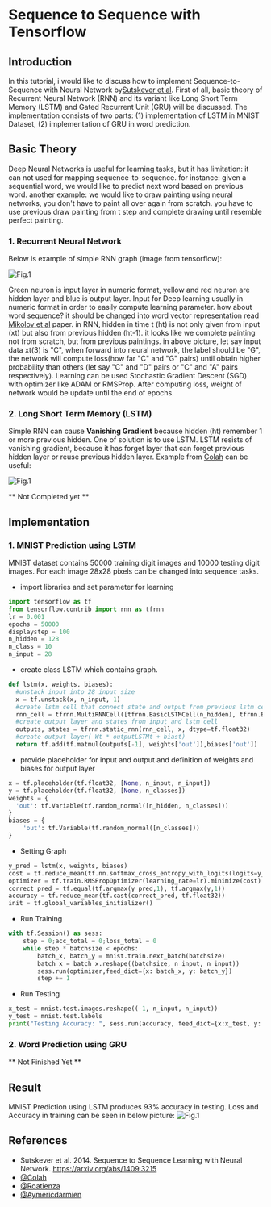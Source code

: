 # Sequence to Sequence with Tensorflow #

## Introduction ##
In this tutorial, i would like to discuss how to implement Sequence-to-Sequence with Neural Network by[Sutskever et al](https://arxiv.org/abs/1409.3215). First of all, basic theory of Recurrent Neural Network (RNN) and its variant like Long Short Term Memory (LSTM) and Gated Recurrent Unit (GRU) will be discussed. The implementation consists of two parts: (1) implementation of LSTM in MNIST Dataset, (2) implementation of GRU in word prediction.

## Basic Theory ##
Deep Neural Networks is useful for learning tasks, but it has limitation: it can not used for mapping sequence-to-sequence. for instance: given a sequential word, we would like to predict next word based on previous word. another example: we would like to draw painting using neural networks, you don't have to paint all over again from scratch. you have to use previous draw painting from t step and complete drawing until resemble perfect painting. 
### 1. Recurrent Neural Network ###
Below is example of simple RNN graph (image from tensorflow):

![Fig.1](https://magenta.tensorflow.org/assets/rl_tuner/note_rnn_model.png "Tensorflow")

Green neuron is input layer in numeric format, yellow and red neuron are hidden layer and blue is output layer. Input for Deep learning usually in numeric format in order to easily compute learning parameter. how about word sequence? it should be changed into word vector representation read [Mikolov et al](http://papers.nips.cc/paper/5021-distributed-representations-of-words-and-phrases-and-their-compositionality.pdf) paper. in RNN, hidden in time t (ht) is not only given from input (xt) but also from previous hidden (ht-1). it looks like we complete painting not from scratch, but from previous paintings. in above picture, let say input data xt(3) is "C", when forward into neural network, the label should be "G", the network will compute loss(how far "C" and "G" pairs) until obtain higher probability than others (let say "C" and "D" pairs or "C" and "A" pairs respectively). Learning can be used Stochastic Gradient Descent (SGD) with optimizer like ADAM or RMSProp. After computing loss, weight of network would be update until the end of epochs.

### 2. Long Short Term Memory (LSTM) ###
Simple RNN can cause **Vanishing Gradient** because hidden (ht) remember 1 or more previous hidden. One of solution is to use LSTM. LSTM resists of vanishing gradient, because it has forget layer that can forget previous hidden layer or reuse previous hidden layer. Example from [Colah](http://colah.github.io/posts/2015-08-Understanding-LSTMs/) can be useful:

![Fig.1](http://colah.github.io/posts/2015-08-Understanding-LSTMs/img/LSTM3-var-GRU.png "Colah LSTM")

** Not Completed yet **

## Implementation ##
### 1. MNIST Prediction using LSTM ##
MNIST dataset contains 50000 training digit images and 10000 testing digit images. For each image 28x28 pixels can be changed into sequence tasks.
- import libraries and set parameter for learning
```python
import tensorflow as tf
from tensorflow.contrib import rnn as tfrnn
lr = 0.001
epochs = 50000
displaystep = 100
n_hidden = 128
n_class = 10
n_input = 28
```
- create class LSTM which contains graph.
```python
def lstm(x, weights, biases):
  #unstack input into 28 input size
  x = tf.unstack(x, n_input, 1)  
  #create lstm cell that connect state and output from previous lstm cell(see.fig 1)
  rnn_cell = tfrnn.MultiRNNCell([tfrnn.BasicLSTMCell(n_hidden), tfrnn.BasicLSTMCell(n_hidden)]) 
  #create output layer and states from input and lstm cell
  outputs, states = tfrnn.static_rnn(rnn_cell, x, dtype=tf.float32)
  #create output layer( Wt * outputLSTMt + biast)
  return tf.add(tf.matmul(outputs[-1], weights['out']),biases['out'])

```
- provide placeholder for input and output and definition of weights and biases for output layer
```python
x = tf.placeholder(tf.float32, [None, n_input, n_input])
y = tf.placeholder(tf.float32, [None, n_classes])
weights = {
  'out': tf.Variable(tf.random_normal([n_hidden, n_classes]))
}
biases = {
	'out': tf.Variable(tf.random_normal([n_classes]))
}
```
- Setting Graph
```python
y_pred = lstm(x, weights, biases)
cost = tf.reduce_mean(tf.nn.softmax_cross_entropy_with_logits(logits=y_pred, labels=y))
optimizer = tf.train.RMSPropOptimizer(learning_rate=lr).minimize(cost)
correct_pred = tf.equal(tf.argmax(y_pred,1), tf.argmax(y,1)) 
accuracy = tf.reduce_mean(tf.cast(correct_pred, tf.float32))
init = tf.global_variables_initializer()
```
- Run Training
```python
with tf.Session() as sess:
	step = 0;acc_total = 0;loss_total = 0
	while step * batchsize < epochs:
		batch_x, batch_y = mnist.train.next_batch(batchsize)
		batch_x = batch_x.reshape((batchsize, n_input, n_input))
		sess.run(optimizer,feed_dict={x: batch_x, y: batch_y})
		step += 1
```
- Run Testing
```python
x_test = mnist.test.images.reshape((-1, n_input, n_input))
y_test = mnist.test.labels
print("Testing Accuracy: ", sess.run(accuracy, feed_dict={x:x_test, y: y_test}))
```

### 2. Word Prediction using GRU ###
** Not Finished Yet **

## Result ##
MNIST Prediction using LSTM produces 93% accuracy in testing. Loss and Accuracy in training can be seen in below picture:
![Fig.1](https://raw.github.com/tavgreen/sequence-to-sequence/master/file/lstm1.png?raw=true "result")

## References ##
- Sutskever et al. 2014. Sequence to Sequence Learning with Neural Network. https://arxiv.org/abs/1409.3215 
- [@Colah](http://colah.github.io/posts/2015-08-Understanding-LSTMs/)
- [@Roatienza](https://github.com/roatienza/Deep-Learning-Experiments/blob/master/Experiments/Tensorflow/RNN/rnn_words.py)
- [@Aymericdarmien](https://github.com/aymericdamien/TensorFlow-Examples/blob/master/examples/3_NeuralNetworks/recurrent_network.py)

